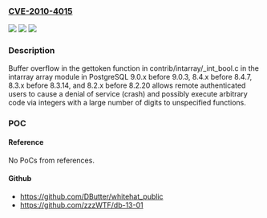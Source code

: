 ### [CVE-2010-4015](https://cve.mitre.org/cgi-bin/cvename.cgi?name=CVE-2010-4015)
![](https://img.shields.io/static/v1?label=Product&message=n%2Fa&color=blue)
![](https://img.shields.io/static/v1?label=Version&message=n%2Fa&color=blue)
![](https://img.shields.io/static/v1?label=Vulnerability&message=n%2Fa&color=brighgreen)

### Description

Buffer overflow in the gettoken function in contrib/intarray/_int_bool.c in the intarray array module in PostgreSQL 9.0.x before 9.0.3, 8.4.x before 8.4.7, 8.3.x before 8.3.14, and 8.2.x before 8.2.20 allows remote authenticated users to cause a denial of service (crash) and possibly execute arbitrary code via integers with a large number of digits to unspecified functions.

### POC

#### Reference
No PoCs from references.

#### Github
- https://github.com/DButter/whitehat_public
- https://github.com/zzzWTF/db-13-01

